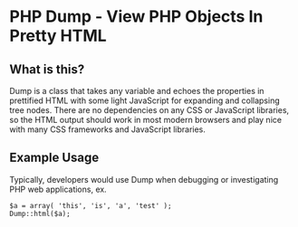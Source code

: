 # PHP Dump - View PHP Objects In Pretty HTML


## What is this?

Dump is a class that takes any variable and echoes the properties in prettified HTML with some light JavaScript 
for expanding and collapsing tree nodes. There are no dependencies on any CSS or JavaScript libraries, so the HTML
output should work in most modern browsers and play nice with many CSS frameworks and JavaScript libraries.

## Example Usage

Typically, developers would use Dump when debugging or investigating PHP web applications, ex.

```
$a = array( 'this', 'is', 'a', 'test' );
Dump::html($a);
```

